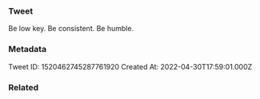 ### Tweet
Be low key. Be consistent. Be humble.

### Metadata
Tweet ID: 1520462745287761920
Created At: 2022-04-30T17:59:01.000Z

### Related

